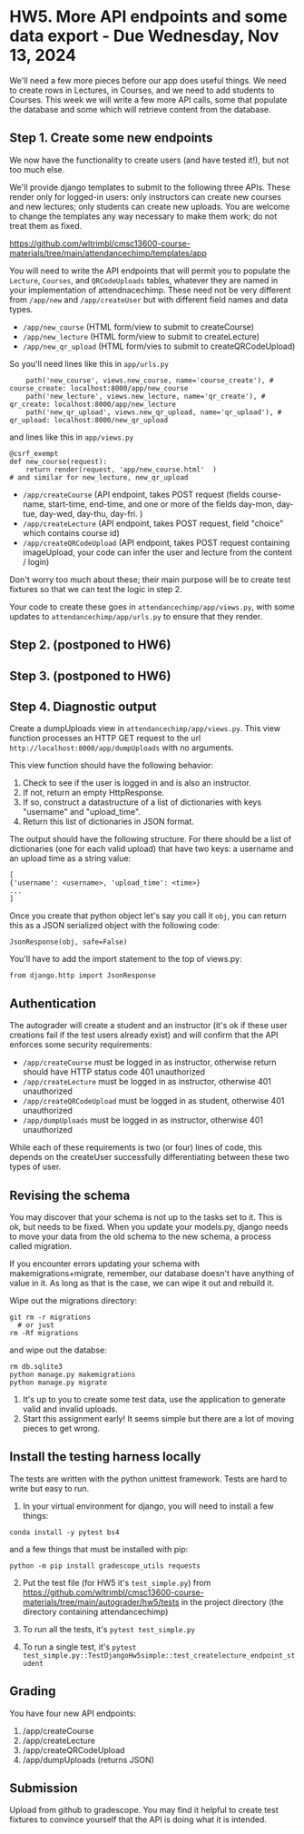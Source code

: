 # HW5.   More API endpoints and some data export   - Due Wednesday, Nov 13, 2024
We'll need a few more pieces before our app does useful things.  We need to create rows in Lectures, in Courses, and we need to add students to Courses.  This week we will write a few more API calls, some that populate the database and some which will retrieve content from the database.

## Step 1.  Create some new endpoints
We now have the functionality to create users (and have tested it!), but not too much else.  

We'll provide django templates to submit to the following three APIs.  These render only for logged-in
users: only instructors can create new courses and new lectures; only students can create new uploads.
You are welcome to change the templates any way necessary to make them work; do not treat them as fixed. 

https://github.com/wltrimbl/cmsc13600-course-materials/tree/main/attendancechimp/templates/app

You will need to write the API endpoints that will permit you to populate the `Lecture`, `Courses`, and `QRCodeUploads` tables, whatever they are named in your implementation of attendnacechimp.  These need not be very different from `/app/new` and `/app/createUser` but with different field names and data types.  

* `/app/new_course`       (HTML form/view to submit to createCourse) 
* `/app/new_lecture`      (HTML form/view to submit to createLecture) 
* `/app/new_qr_upload`   (HTML form/vies to submit to createQRCodeUpload) 

So you'll need lines like this in `app/urls.py`
```
    path('new_course', views.new_course, name='course_create'), # course_create: localhost:8000/app/new_course
    path('new_lecture', views.new_lecture, name='qr_create'), # qr_create: localhost:8000/app/new_lecture
    path('new_qr_upload', views.new_qr_upload, name='qr_upload'), # qr_upload: localhost:8000/new_qr_upload
```

and lines like this in `app/views.py`
```
@csrf_exempt
def new_course(request):
    return render(request, 'app/new_course.html'  )
# and similar for new_lecture, new_qr_upload 
```

* `/app/createCourse`        (API endpoint, takes POST request  (fields course-name, start-time, end-time, and one or more of the fields day-mon, day-tue, day-wed, day-thu, day-fri. ) 
* `/app/createLecture`       (API endpoint, takes POST request, field "choice" which contains course id) 
* `/app/createQRCodeUpload`  (API endpoint, takes POST request containing imageUpload, your code can infer the user and lecture from the content / login)

Don't worry too much about these; their main purpose will be to create test fixtures so that we can test the logic in step 2.

Your code to create these goes in `attendancechimp/app/views.py`, with some updates to  `attendancechimp/app/urls.py` to ensure that they render. 

## Step 2. (postponed to HW6) 
## Step 3. (postponed to HW6) 
## Step 4.  Diagnostic output
Create a dumpUploads view in `attendancechimp/app/views.py`. This view function processes an HTTP GET request to the url `http://localhost:8000/app/dumpUploads` with no arguments.

This view function should have the following behavior:
1. Check to see if the user is logged in and is also an instructor. 
2. If not, return an empty HttpResponse.
3. If so, construct a datastructure of a list of dictionaries with keys "username" and "upload_time". 
4. Return this list of dictionaries in JSON format.

The output should have the following structure. For there should be a list of dictionaries (one for each valid upload) that have two keys:
a username and an upload time as a string value:
```
[
{'username': <username>, 'upload_time': <time>}
...
]
```
Once you create that python object let's say you call it `obj`, you can return this as a JSON serialized object with the following code:
```
JsonResponse(obj, safe=False)
```

You'll have to add the import statement to the top of views.py:
```
from django.http import JsonResponse
```

## Authentication
The autograder will create a student and an instructor (it's ok if these user creations fail if the test users already exist) and will confirm that the API enforces some security requirements:

* `/app/createCourse`      must be logged in as instructor, otherwise return should have HTTP status code 401 unauthorized
* `/app/createLecture`        must be logged in as instructor, otherwise 401 unauthorized
* `/app/createQRCodeUpload`   must be logged in as student, otherwise 401 unauthorized
* `/app/dumpUploads`         must be logged in as instructor, otherwise 401 unauthorized

While each of these requirements is two (or four) lines of code, this depends on the createUser successfully differentiating between these two types of user.

## Revising the schema
You may discover that your schema is not up to the tasks set to it.  This is ok, but needs to be fixed.  When you update your models.py, django needs to move your data from the old schema to the new schema, a process called migration.

If you encounter errors updating your schema with makemigrations+migrate, remember, our database doesn't have anything of value in it.
As long as that is the case, we can wipe it out and rebuild it.

Wipe out the migrations directory:
```
git rm -r migrations  
  # or just
rm -Rf migrations
```
and wipe out the databse:
```
rm db.sqlite3
python manage.py makemigrations
python manage.py migrate
```

1. It's up to you to create some test data, use the application to generate valid and invalid uploads.
2. Start this assignment early! It seems simple but there are a lot of moving pieces to get wrong.

## Install the testing harness locally 
The tests are written with the python unittest framework.  Tests are hard to write but easy to run.

1.  In your virtual environment for django, you will need to install a few things:

```
conda install -y pytest bs4 
```

and a few things that must be installed with pip:

```
python -m pip install gradescope_utils requests
```

2.  Put the test file (for HW5 it's `test_simple.py`) from https://github.com/wltrimbl/cmsc13600-course-materials/tree/main/autograder/hw5/tests in the project directory (the directory containing attendancechimp) 

3.  To run all the tests, it's `pytest test_simple.py`

4.  To run a single test, it's `pytest test_simple.py::TestDjangoHw5simple::test_createlecture_endpoint_student`

## Grading 
You have four new API endpoints:
1.  /app/createCourse
2.  /app/createLecture
3.  /app/createQRCodeUpload  
4.  /app/dumpUploads   (returns JSON)

## Submission
Upload from github to gradescope.
You may find it helpful to create test fixtures to convince yourself that the API is doing what it is intended.  
